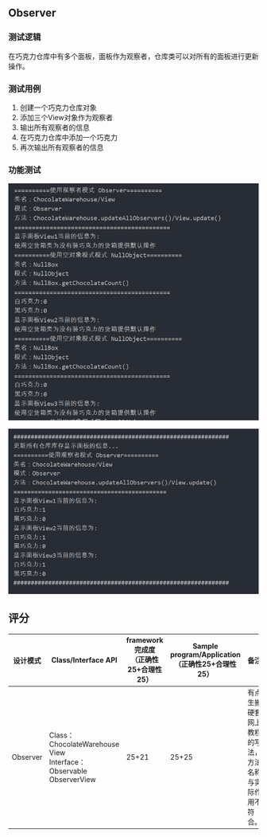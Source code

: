 ## Observer

### 测试逻辑

在巧克力仓库中有多个面板，面板作为观察者，仓库类可以对所有的面板进行更新操作。

### 测试用例

1. 创建一个巧克力仓库对象
2. 添加三个View对象作为观察者
3. 输出所有观察者的信息
4. 在巧克力仓库中添加一个巧克力
5. 再次输出所有观察者的信息

### 功能测试

![Observer1](../img/Observer1.png)

![Observer2](../img/Observer2.png)

## 评分

| 设计模式 | Class/Interface API                                          | framework完成度<br />（正确性25+合理性25） | Sample program/Application<br />（正确性25+合理性25） | 备注                                                   |
| -------- | ------------------------------------------------------------ | ------------------------------------------ | ----------------------------------------------------- | ------------------------------------------------------ |
| Observer | Class：<br />ChocolateWarehouse<br />View<br />Interface：<br />Observable<br />ObserverView | 25+21                                      | 25+25                                                 | 有点生搬硬套网上教程的写法，方法名称与实际作用不符合。 |
